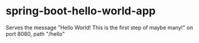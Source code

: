 # spring-boot-hello-world-app
Serves the message "Hello World! This is the first step of maybe many!" on port 8080, path "/hello"
